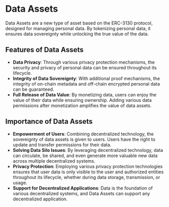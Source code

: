 # Data Assets

Data Assets are a new type of asset based on the ERC-3130 protocol, designed for managing personal data. By tokenizing personal data, it ensures data sovereignty while unlocking the true value of the data.

## Features of Data Assets

- **Data Privacy**: Through various privacy protection mechanisms, the security and privacy of personal data can be ensured throughout its lifecycle.
- **Integrity of Data Sovereignty**: With additional proof mechanisms, the integrity of on-chain metadata and off-chain encrypted personal data can be guaranteed.
- **Full Release of Data Value**: By monetizing data, users can enjoy the value of their data while ensuring ownership. Adding various data permissions after monetization amplifies the value of data assets.

## Importance of Data Assets

- **Empowerment of Users**: Combining decentralized technology, the sovereignty of data assets is given to users. Users have the right to update and transfer permissions for their data.
- **Solving Data Silo Issues**: By leveraging decentralized technology, data can circulate, be shared, and even generate more valuable new data across multiple decentralized systems.
- **Privacy Protection**: Employing various privacy protection technologies ensures that user data is only visible to the user and authorized entities throughout its lifecycle, whether during data storage, transmission, or usage.
- **Support for Decentralized Applications**: Data is the foundation of various decentralized systems, and Data Assets can support any decentralized application.
